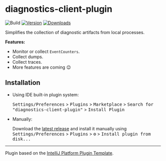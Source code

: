 # diagnostics-client-plugin

![Build](https://github.com/rafaelldi/diagnostics-client-plugin/workflows/Build/badge.svg)
[![Version](https://img.shields.io/jetbrains/plugin/v/19141-diagnostics-client.svg?label=plugin&logo=rider)](https://plugins.jetbrains.com/plugin/19141-diagnostics-client)
[![Downloads](https://img.shields.io/jetbrains/plugin/d/19141-diagnostics-client.svg)](https://plugins.jetbrains.com/plugin/19141-diagnostics-client)

<!-- Plugin description -->
Simplifies the collection of diagnostic artifacts from local processes.

**Features:**
* Monitor or collect `EventCounters`.
* Collect dumps.
* Collect traces.
* More features are coming 😉
<!-- Plugin description end -->

## Installation

- Using IDE built-in plugin system:
  
  <kbd>Settings/Preferences</kbd> > <kbd>Plugins</kbd> > <kbd>Marketplace</kbd> > <kbd>Search for "diagnostics-client-plugin"</kbd> >
  <kbd>Install Plugin</kbd>
  
- Manually:

  Download the [latest release](https://github.com/rafaelldi/diagnostics-client-plugin/releases/latest) and install it manually using
  <kbd>Settings/Preferences</kbd> > <kbd>Plugins</kbd> > <kbd>⚙️</kbd> > <kbd>Install plugin from disk...</kbd>


---
Plugin based on the [IntelliJ Platform Plugin Template][template].

[template]: https://github.com/JetBrains/intellij-platform-plugin-template
